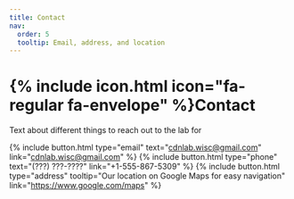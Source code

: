 ```yaml
---
title: Contact
nav:
  order: 5
  tooltip: Email, address, and location
---
```


# {% include icon.html icon="fa-regular fa-envelope" %}Contact

Text about different things to reach out to the lab for

{%
  include button.html
  type="email"
  text="cdnlab.wisc@gmail.com"
  link="cdnlab.wisc@gmail.com"
%}
{%
  include button.html
  type="phone"
  text="(???) ???-????"
  link="+1-555-867-5309"
%}
{%
  include button.html
  type="address"
  tooltip="Our location on Google Maps for easy navigation"
  link="https://www.google.com/maps"
%}
